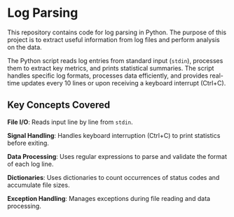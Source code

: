 # Log Parsing

This repository contains code for log parsing in Python. The purpose of this project is to extract useful information from log files and perform analysis on the data.

The Python script reads log entries from standard input (`stdin`), processes them to extract key metrics, and prints statistical summaries. The script handles specific log formats, processes data efficiently, and provides real-time updates every 10 lines or upon receiving a keyboard interrupt (Ctrl+C).

## Key Concepts Covered

**File I/O**: Reads input line by line from `stdin`.

**Signal Handling**: Handles keyboard interruption (Ctrl+C) to print statistics before exiting.

**Data Processing**: Uses regular expressions to parse and validate the format of each log line.

**Dictionaries**: Uses dictionaries to count occurrences of status codes and accumulate file sizes.

**Exception Handling**: Manages exceptions during file reading and data processing.